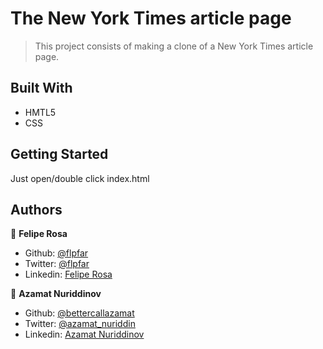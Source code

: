 # The New York Times article page

> This project consists of making a clone of a New York Times article page.

## Built With

- HMTL5
- CSS

## Getting Started

Just open/double click index.html

## Authors

👤 **Felipe Rosa**

- Github: [@flpfar](https://github.com/flpfar)
- Twitter: [@flpfar](https://twitter.com/flpfar)
- Linkedin: [Felipe Rosa](https://www.linkedin.com/in/felipe-augusto-rosa-7b96a4b1)

👤 **Azamat Nuriddinov**

- Github: [@bettercallazamat](https://github.com/bettercallazamat)
- Twitter: [@azamat_nuriddin](https://twitter.com/azamat_nuriddin)
- Linkedin: [Azamat Nuriddinov](https://www.linkedin.com/in/azamat-nuriddinov-57579868)